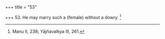 +++
title = "53"

+++
53. He may marry such a (female) without a dowry. [^39] 


[^39]:  Manu II, 238; Yājñavalkya III, 261.
